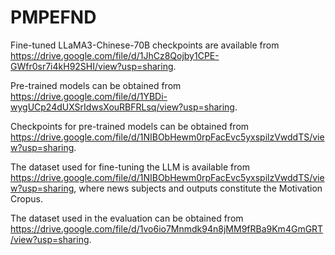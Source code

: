 # PMPEFND
Fine-tuned LLaMA3-Chinese-70B checkpoints are available from https://drive.google.com/file/d/1JhCz8Qojby1CPE-GWfr0sr7i4kH92SHI/view?usp=sharing.

Pre-trained models can be obtained from https://drive.google.com/file/d/1YBDi-wygUCp24dUXSrIdwsXouRBFRLsq/view?usp=sharing.

Checkpoints for pre-trained models can be obtained from https://drive.google.com/file/d/1NIBObHewm0rpFacEvc5yxspilzVwddTS/view?usp=sharing.

The dataset used for fine-tuning the LLM is available from https://drive.google.com/file/d/1NIBObHewm0rpFacEvc5yxspilzVwddTS/view?usp=sharing, where news subjects and outputs constitute the Motivation Cropus.

The dataset used in the evaluation can be obtained from https://drive.google.com/file/d/1vo6io7Mnmdk94n8jMM9fRBa9Km4GmGRT/view?usp=sharing.
